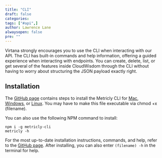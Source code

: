 ```yaml
---
title: "CLI"
draft: false
categories:
tags: ["#api",]
author: Lawrence Lane
alwaysopen: false
pre: ""
---
```

Virtana strongly encourages you to use the CLI when interacting with our API. The CLI has built-in commands and help information, offering a guided experience when interacting with endpoints. You can create, delete, list, or get several of the features inside CloudWisdom through the CLI without having to worry about structuring the JSON payload exactly right.

## Installation

The [GitHub page](https://github.com/metricly/metricly-cli#installation) contains steps to install the Metricly CLI for [Mac](https://github.com/metricly/metricly-cli/releases/latest), [Windows](https://github.com/metricly/metricly-cli/releases/latest), or [Linux](https://github.com/metricly/metricly-cli/releases/latest). You may have to make this file executable via chmod +x (filename).

You can also use the following NPM command to install:

```
npm i -g metricly-cli
metricly -h
```

For the most up-to-date installation instructions, commands, and help, refer to the [GitHub page](https://github.com/metricly/metricly-cli#installation). After installing, you can also enter `(filename) -h` in the terminal for help.
